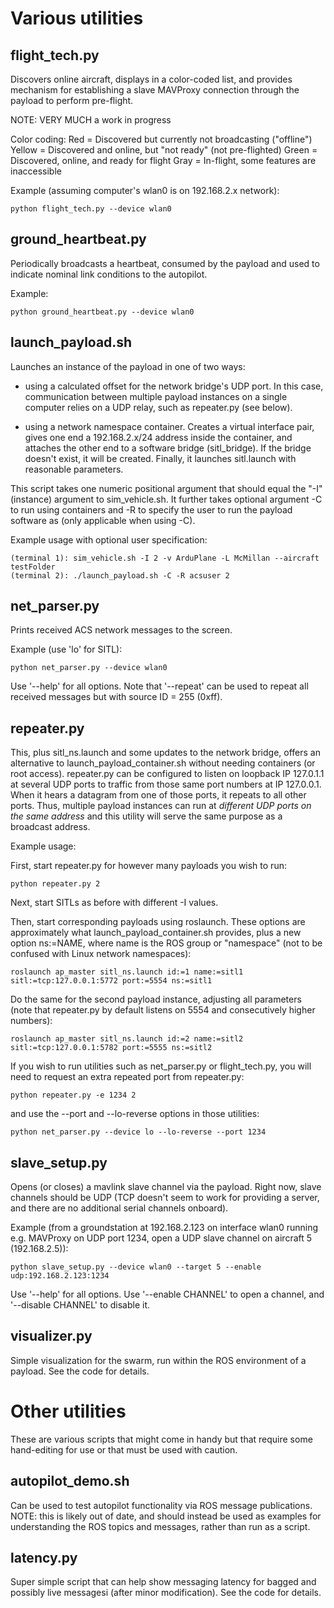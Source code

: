 # Various utilities

## flight\_tech.py

Discovers online aircraft, displays in a color-coded list, and provides mechanism for establishing a slave MAVProxy connection through the payload to perform pre-flight.

NOTE: VERY MUCH a work in progress

Color coding:
Red = Discovered but currently not broadcasting ("offline")
Yellow = Discovered and online, but "not ready" (not pre-flighted)
Green = Discovered, online, and ready for flight
Gray = In-flight, some features are inaccessible

Example (assuming computer's wlan0 is on 192.168.2.x network):

	python flight_tech.py --device wlan0

## ground\_heartbeat.py

Periodically broadcasts a heartbeat, consumed by the payload and used to indicate nominal link conditions to the autopilot.

Example:

	python ground_heartbeat.py --device wlan0

## launch\_payload.sh

Launches an instance of the payload in one of two ways:

* using a calculated offset for the network bridge's UDP port. In this case, communication between multiple payload instances on a single computer relies on a UDP relay, such as repeater.py (see below).

* using a network namespace container. Creates a virtual interface pair, gives one end a 192.168.2.x/24 address inside the container, and attaches the other end to a software bridge (sitl\_bridge). If the bridge doesn't exist, it will be created. Finally, it launches sitl.launch with reasonable parameters.

This script takes one numeric positional argument that should equal the "-I" (instance) argument to sim\_vehicle.sh. It further takes optional argument -C to run using containers and -R to specify the user to run the payload software as (only applicable when using -C).

Example usage with optional user specification:

	(terminal 1): sim_vehicle.sh -I 2 -v ArduPlane -L McMillan --aircraft testFolder
	(terminal 2): ./launch_payload.sh -C -R acsuser 2

## net\_parser.py

Prints received ACS network messages to the screen.

Example (use 'lo' for SITL):

	python net_parser.py --device wlan0

Use '--help' for all options. Note that '--repeat' can be used to repeat all received messages but with source ID = 255 (0xff).

## repeater.py

This, plus sitl\_ns.launch and some updates to the network bridge, offers an alternative to launch\_payload\_container.sh without needing containers (or root access). repeater.py can be configured to listen on loopback IP 127.0.1.1 at several UDP ports to traffic from those same port numbers at IP 127.0.0.1. When it hears a datagram from one of those ports, it repeats to all other ports. Thus, multiple payload instances can run at _different UDP ports on the same address_ and this utility will serve the same purpose as a broadcast address.

Example usage:

First, start repeater.py for however many payloads you wish to run:

	python repeater.py 2

Next, start SITLs as before with different -I values.

Then, start corresponding payloads using roslaunch. These options are approximately what launch\_payload\_container.sh provides, plus a new option ns:=NAME, where name is the ROS group or "namespace" (not to be confused with Linux network namespaces):

	roslaunch ap_master sitl_ns.launch id:=1 name:=sitl1 sitl:=tcp:127.0.0.1:5772 port:=5554 ns:=sitl1

Do the same for the second payload instance, adjusting all parameters (note that repeater.py by default listens on 5554 and consecutively higher numbers):

	roslaunch ap_master sitl_ns.launch id:=2 name:=sitl2 sitl:=tcp:127.0.0.1:5782 port:=5555 ns:=sitl2

If you wish to run utilities such as net\_parser.py or flight\_tech.py, you will need to request an extra repeated port from repeater.py:

	python repeater.py -e 1234 2

and use the --port and --lo-reverse options in those utilities:

	python net_parser.py --device lo --lo-reverse --port 1234

## slave\_setup.py

Opens (or closes) a mavlink slave channel via the payload. Right now, slave channels should be UDP (TCP doesn't seem to work for providing a server, and there are no additional serial channels onboard).

Example (from a groundstation at 192.168.2.123 on interface wlan0 running e.g. MAVProxy on UDP port 1234, open a UDP slave channel on aircraft 5 (192.168.2.5)):

	python slave_setup.py --device wlan0 --target 5 --enable udp:192.168.2.123:1234

Use '--help' for all options. Use '--enable CHANNEL' to open a channel, and '--disable CHANNEL' to disable it.

## visualizer.py

Simple visualization for the swarm, run within the ROS environment of a payload. See the code for details.

# Other utilities

These are various scripts that might come in handy but that require some hand-editing for use or that must be used with caution.

## autopilot\_demo.sh

Can be used to test autopilot functionality via ROS message publications. NOTE: this is likely out of date, and should instead be used as examples for understanding the ROS topics and messages, rather than run as a script.

## latency.py

Super simple script that can help show messaging latency for bagged and possibly live messagesi (after minor modification). See the code for details.

